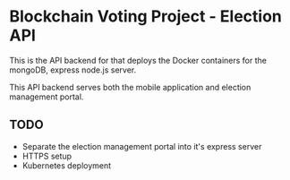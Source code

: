 # Blockchain Voting Project - Election API

This is the API backend for that deploys the Docker containers for the mongoDB, express node.js server.

This API backend serves both the mobile application and election management portal. 

## TODO
* Separate the election management portal into it's express server
* HTTPS setup
* Kubernetes deployment 
